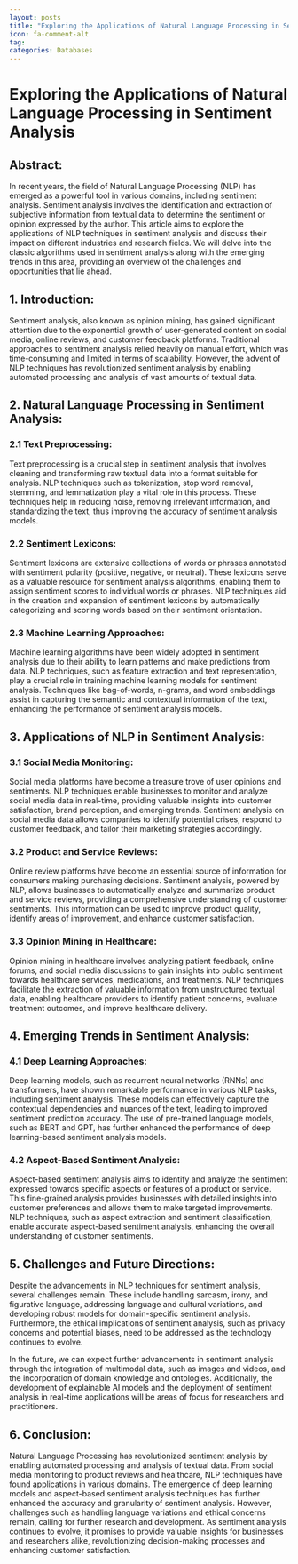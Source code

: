 ```yaml
---
layout: posts
title: "Exploring the Applications of Natural Language Processing in Sentiment Analysis"
icon: fa-comment-alt
tag:      
categories: Databases
---
```



# Exploring the Applications of Natural Language Processing in Sentiment Analysis

## Abstract:
In recent years, the field of Natural Language Processing (NLP) has emerged as a powerful tool in various domains, including sentiment analysis. Sentiment analysis involves the identification and extraction of subjective information from textual data to determine the sentiment or opinion expressed by the author. This article aims to explore the applications of NLP techniques in sentiment analysis and discuss their impact on different industries and research fields. We will delve into the classic algorithms used in sentiment analysis along with the emerging trends in this area, providing an overview of the challenges and opportunities that lie ahead.

## 1. Introduction:
Sentiment analysis, also known as opinion mining, has gained significant attention due to the exponential growth of user-generated content on social media, online reviews, and customer feedback platforms. Traditional approaches to sentiment analysis relied heavily on manual effort, which was time-consuming and limited in terms of scalability. However, the advent of NLP techniques has revolutionized sentiment analysis by enabling automated processing and analysis of vast amounts of textual data.

## 2. Natural Language Processing in Sentiment Analysis:
### 2.1 Text Preprocessing:
Text preprocessing is a crucial step in sentiment analysis that involves cleaning and transforming raw textual data into a format suitable for analysis. NLP techniques such as tokenization, stop word removal, stemming, and lemmatization play a vital role in this process. These techniques help in reducing noise, removing irrelevant information, and standardizing the text, thus improving the accuracy of sentiment analysis models.

### 2.2 Sentiment Lexicons:
Sentiment lexicons are extensive collections of words or phrases annotated with sentiment polarity (positive, negative, or neutral). These lexicons serve as a valuable resource for sentiment analysis algorithms, enabling them to assign sentiment scores to individual words or phrases. NLP techniques aid in the creation and expansion of sentiment lexicons by automatically categorizing and scoring words based on their sentiment orientation.

### 2.3 Machine Learning Approaches:
Machine learning algorithms have been widely adopted in sentiment analysis due to their ability to learn patterns and make predictions from data. NLP techniques, such as feature extraction and text representation, play a crucial role in training machine learning models for sentiment analysis. Techniques like bag-of-words, n-grams, and word embeddings assist in capturing the semantic and contextual information of the text, enhancing the performance of sentiment analysis models.

## 3. Applications of NLP in Sentiment Analysis:
### 3.1 Social Media Monitoring:
Social media platforms have become a treasure trove of user opinions and sentiments. NLP techniques enable businesses to monitor and analyze social media data in real-time, providing valuable insights into customer satisfaction, brand perception, and emerging trends. Sentiment analysis on social media data allows companies to identify potential crises, respond to customer feedback, and tailor their marketing strategies accordingly.

### 3.2 Product and Service Reviews:
Online review platforms have become an essential source of information for consumers making purchasing decisions. Sentiment analysis, powered by NLP, allows businesses to automatically analyze and summarize product and service reviews, providing a comprehensive understanding of customer sentiments. This information can be used to improve product quality, identify areas of improvement, and enhance customer satisfaction.

### 3.3 Opinion Mining in Healthcare:
Opinion mining in healthcare involves analyzing patient feedback, online forums, and social media discussions to gain insights into public sentiment towards healthcare services, medications, and treatments. NLP techniques facilitate the extraction of valuable information from unstructured textual data, enabling healthcare providers to identify patient concerns, evaluate treatment outcomes, and improve healthcare delivery.

## 4. Emerging Trends in Sentiment Analysis:
### 4.1 Deep Learning Approaches:
Deep learning models, such as recurrent neural networks (RNNs) and transformers, have shown remarkable performance in various NLP tasks, including sentiment analysis. These models can effectively capture the contextual dependencies and nuances of the text, leading to improved sentiment prediction accuracy. The use of pre-trained language models, such as BERT and GPT, has further enhanced the performance of deep learning-based sentiment analysis models.

### 4.2 Aspect-Based Sentiment Analysis:
Aspect-based sentiment analysis aims to identify and analyze the sentiment expressed towards specific aspects or features of a product or service. This fine-grained analysis provides businesses with detailed insights into customer preferences and allows them to make targeted improvements. NLP techniques, such as aspect extraction and sentiment classification, enable accurate aspect-based sentiment analysis, enhancing the overall understanding of customer sentiments.

## 5. Challenges and Future Directions:
Despite the advancements in NLP techniques for sentiment analysis, several challenges remain. These include handling sarcasm, irony, and figurative language, addressing language and cultural variations, and developing robust models for domain-specific sentiment analysis. Furthermore, the ethical implications of sentiment analysis, such as privacy concerns and potential biases, need to be addressed as the technology continues to evolve.

In the future, we can expect further advancements in sentiment analysis through the integration of multimodal data, such as images and videos, and the incorporation of domain knowledge and ontologies. Additionally, the development of explainable AI models and the deployment of sentiment analysis in real-time applications will be areas of focus for researchers and practitioners.

## 6. Conclusion:
Natural Language Processing has revolutionized sentiment analysis by enabling automated processing and analysis of textual data. From social media monitoring to product reviews and healthcare, NLP techniques have found applications in various domains. The emergence of deep learning models and aspect-based sentiment analysis techniques has further enhanced the accuracy and granularity of sentiment analysis. However, challenges such as handling language variations and ethical concerns remain, calling for further research and development. As sentiment analysis continues to evolve, it promises to provide valuable insights for businesses and researchers alike, revolutionizing decision-making processes and enhancing customer satisfaction.